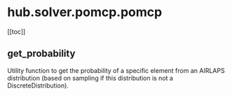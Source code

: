 # hub.solver.pomcp.pomcp

[[toc]]

## get\_probability

<airlaps-signature name= "get_probability" :sig="{'params': [{'name': 'distribution'}, {'name': 'element'}, {'name': 'n', 'default': '100'}]}"></airlaps-signature>

Utility function to get the probability of a specific element from an AIRLAPS distribution
(based on sampling if this distribution is not a DiscreteDistribution).

